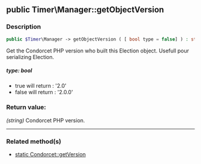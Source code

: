 ## public Timer\Manager::getObjectVersion

### Description    

```php
public $Timer\Manager -> getObjectVersion ( [ bool type = false] ) : string
```

Get the Condorcet PHP version who built this Election object. Usefull pour serializing Election.
    

##### **type:** *bool*   
* true will return : '2.0'
* false will return : '2.0.0'
    


### Return value:   

*(string)* Condorcet PHP version.


---------------------------------------

### Related method(s)      

* [static Condorcet::getVersion](../Condorcet%20Class/public%20static%20Condorcet--getVersion.md)    
